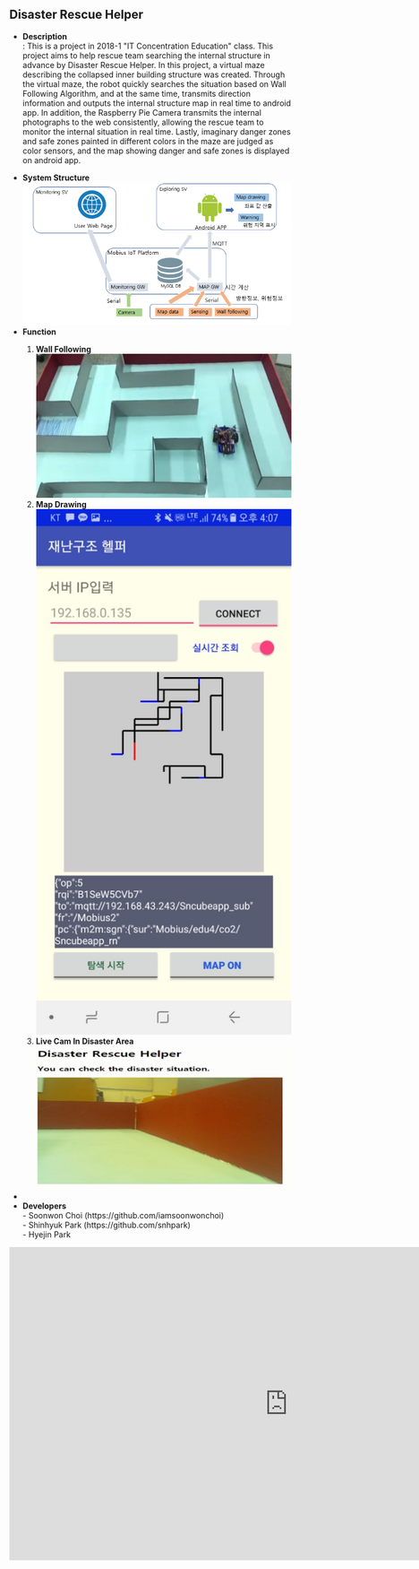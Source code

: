 <h2><b>Disaster Rescue Helper</b></h1>
<ul>
  <p lign="justify">
  <li><b>Description</b></li>
  : This is a project in 2018-1 "IT Concentration Education" class. This project aims to help rescue team searching the internal structure in advance by Disaster Rescue Helper. In this project, a virtual maze describing the collapsed inner building structure was created. Through the virtual maze, the robot quickly searches the situation based on Wall Following Algorithm, and at the same time, transmits direction information and outputs the internal structure map in real time to android app. In addition, the Raspberry Pie Camera transmits the internal photographs to the web consistently, allowing the rescue team to monitor the internal situation in real time. Lastly, imaginary danger zones and safe zones painted in different colors in the maze are judged as color sensors, and the map showing danger and safe zones is displayed on android app.</p>
  <li><b>System Structure</b></li>
  <img src="img/system_structure.png">
  <li><b>Function</b></li>
  <ol>
    <li><b>Wall Following</b></li>
    <img src="img/wall_following.png">
    <li><b>Map Drawing</b></li>
    <img src="img/map_drawing.jpg">
    <li><b>Live Cam In Disaster Area</b></li>
    <img src="img/mazecam.png">
  </ol>
  <li><b></b></li>
  <li><b>Developers</b></li>
  - Soonwon Choi (https://github.com/iamsoonwonchoi)<br>
  - Shinhyuk Park (https://github.com/snhpark)<br>
  - Hyejin Park
</ul>


<iframe width="994" height="559" src="https://www.youtube.com/embed/WoG5qpObs9I" frameborder="0" allow="accelerometer; autoplay; encrypted-media; gyroscope; picture-in-picture" allowfullscreen></iframe>
